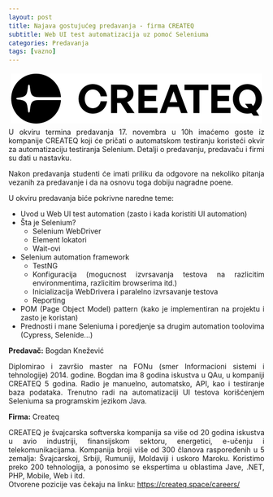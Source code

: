 ```yaml
---
layout: post
title: Najava gostujućeg predavanja - firma CREATEQ
subtitle: Web UI test automatizacija uz pomoć Seleniuma
categories: Predavanja
tags: [vazno]
---
```


<script>
  var t = document.getElementsByTagName('html')[0].dataset.theme;
  if (t == 'dark') {
    document.getElementById("img-createq").src = "/assets/logos/Createq-Logo-white.png";
  }
</script>

<div class="square">
<div style="float: left; margin: 5px;">
<img id="img-createq" src="/assets/logos/Createq-Logo-black.png">
</div>
<div style="text-align: justify">
<p>
U okviru termina predavanja 17. novembra u 10h imaćemo goste iz kompanije CREATEQ koji će pričati o automatskom testiranju koristeći okvir za automatizaciju testiranja Selenium. Detalji o predavanju, predavaču i firmi su dati u nastavku.
</p>

<p>
Nakon predavanja studenti će imati priliku da odgovore na nekoliko pitanja vezanih za predavanje i da na osnovu toga dobiju nagradne poene. 
</p>

<p>
U okviru predavanja biće pokrivne naredne teme:
<ul>
  <li>   Uvod u Web UI test automation (zasto i kada koristiti UI automation)
  <li>   Šta je Selenium?
  <ul>
     <li>   Selenium WebDriver
     <li>   Element lokatori
     <li>   Wait-ovi
  </ul>
  <li>   Selenium automation framework
  <ul>
     <li>   TestNG
     <li>   Konfiguracija (mogucnost izvrsavanja testova na razlicitim environmentima, razlicitim browserima itd.)
     <li>   Inicializacija WebDrivera i paralelno izvrsavanje testova
     <li>   Reporting
  </ul>
  <li>   POM (Page Object Model) pattern (kako je implementiran na projektu i zasto je koristan)
  <li>   Prednosti i mane Seleniuma i poredjenje sa drugim automation toolovima (Cypress, Selenide...)
</ul>
</p>

<b>Predavač:</b> Bogdan Knežević<br>

<p>
Diplomirao i završio master na FONu (smer Informacioni sistemi i tehnologije) 2014. godine. Bogdan ima 8 godina iskustva u QAu, u kompaniji CREATEQ 5 godina. Radio je manuelno, automatsko, API, kao i testiranje baza podataka. Trenutno radi na automatizaciji UI testova korišćenjem Seleniuma sa programskim jezikom Java.
</p>

<b>Firma:</b> Createq <br>

<p>
CREATEQ je švajcarska softverska kompanija sa više od 20 godina iskustva u avio industriji, finansijskom sektoru, energetici, e-učenju i telekomunikacijama. Kompanija broji više od 300 članova raspoređenih u 5 zemalja: Švajcarskoj, Srbiji, Rumuniji, Moldaviji i uskoro Maroku. Koristimo preko 200 tehnologija, a ponosimo se ekspertima u oblastima Jave, .NET, PHP, Mobile, Web i itd. <br>
Otvorene pozicije vas čekaju na linku: <a href="https://createq.space/careers/">https://createq.space/careers/</a>
  </div>
</div>
